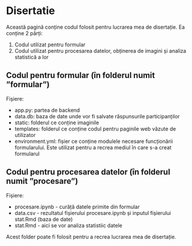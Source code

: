 # Disertatie
Această pagină conține codul folosit pentru lucrarea mea de disertație. Ea conține 2 părți:
1. Codul utilizat pentru formular
2. Codul utilizat pentru procesarea datelor, obținerea de imagini și analiza statistică a lor

## Codul pentru formular (în folderul numit ”formular”)
Fișiere:
 - app.py: partea de backend
 - data.db: baza de date unde vor fi salvate răspunsurile participanților
 - static: folderul ce conține imaginile
 - templates: folderul ce conține codul pentru paginile web văzute de utilizator
 - environment.yml: fișier ce conține modulele necesare funcționării formularului. Este utilizat pentru a recrea mediul în care s-a creat formularul

## Codul pentru procesarea datelor (în folderul numit ”procesare”)
Fișiere:
 - procesare.ipynb - curăță datele primite din formular
 - data.csv - rezultatul fișierului procesare.ipynb și inputul fișierului stat.Rmd (baza de date)
 - stat.Rmd - aici se vor analiza statistiic datele

Acest folder poate fi folosit pentru a recrea lucrarea mea de disertație.
